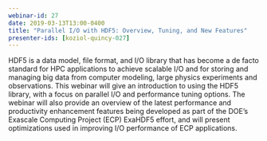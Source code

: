 ```yaml
---
webinar-id: 27
date: 2019-03-13T13:00-0400
title: "Parallel I/O with HDF5: Overview, Tuning, and New Features"
presenter-ids: [koziol-quincy-027]
---
```

HDF5 is a data model, file format, and I/O library that has become a
de facto standard for HPC applications to achieve scalable I/O and for
storing and managing big data from computer modeling, large physics
experiments and observations. This webinar will give an introduction
to using the HDF5 library, with a focus on parallel I/O and
performance tuning options. The webinar will also provide an overview
of the latest performance and productivity enhancement features being
developed as part of the DOE’s Exascale Computing Project (ECP)
ExaHDF5 effort, and will present optimizations used in improving I/O
performance of ECP applications.
